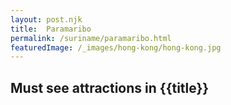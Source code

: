 ```yaml
---
layout: post.njk
title: 	Paramaribo
permalink: /suriname/paramaribo.html
featuredImage: /_images/hong-kong/hong-kong.jpg
---
```

## Must see attractions in {{title}}
